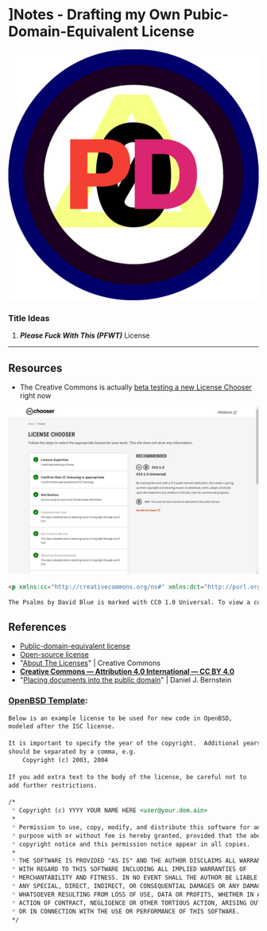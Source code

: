 # ]Notes - Drafting my Own Pubic-Domain-Equivalent License

![pfwt](../images/pfwt.png)

### Title Ideas

1. ***Please Fuck With This (PFWT)*** License

---
## Resources

* The Creative Commons is actually [beta testing a new License Chooser](https://chooser-beta.creativecommons.org/) right now

![image-20210525061127910](../images/LicenseChooserBeta.png)

```html
<p xmlns:cc="http://creativecommons.org/ns#" xmlns:dct="http://purl.org/dc/terms/"><a property="dct:title" rel="cc:attributionURL" href="https://bilge.world">The Psalms</a> by <a rel="cc:attributionURL dct:creator" property="cc:attributionName" href="https://compaq.tech">David Blue</a> is marked with <a href="http://creativecommons.org/publicdomain/zero/1.0?ref=chooser-v1" target="_blank" rel="license noopener noreferrer" style="display:inline-block;">CC0 1.0 Universal<img style="height:22px!important;margin-left:3px;vertical-align:text-bottom;" src="https://mirrors.creativecommons.org/presskit/icons/cc.svg?ref=chooser-v1"><img style="height:22px!important;margin-left:3px;vertical-align:text-bottom;" src="https://mirrors.creativecommons.org/presskit/icons/zero.svg?ref=chooser-v1"></a></p>
```

```txt
The Psalms by David Blue is marked with CC0 1.0 Universal. To view a copy of this license, visit http://creativecommons.org/publicdomain/zero/1.0
```



## References

* [Public-domain-equivalent license](https://www.wikiwand.com/en/Public-domain-equivalent_license)
* [Open-source license](https://www.wikiwand.com/en/Open-source_license)
* "[About The Licenses](https://creativecommons.org/licenses/)" | Creative Commons
*  **[Creative Commons — Attribution 4.0 International — CC BY 4.0](https://creativecommons.org/licenses/by/4.0/)**
* "[Placing documents into the public domain](https://cr.yp.to/publicdomain.html)" | Daniel J. Bernstein 

### [OpenBSD Template](https://cvsweb.openbsd.org/src/share/misc/license.template?rev=HEAD):

```markdown
Below is an example license to be used for new code in OpenBSD,
modeled after the ISC license.

It is important to specify the year of the copyright.  Additional years
should be separated by a comma, e.g.
    Copyright (c) 2003, 2004

If you add extra text to the body of the license, be careful not to
add further restrictions.

/*
 * Copyright (c) YYYY YOUR NAME HERE <user@your.dom.ain>
 *
 * Permission to use, copy, modify, and distribute this software for any
 * purpose with or without fee is hereby granted, provided that the above
 * copyright notice and this permission notice appear in all copies.
 *
 * THE SOFTWARE IS PROVIDED "AS IS" AND THE AUTHOR DISCLAIMS ALL WARRANTIES
 * WITH REGARD TO THIS SOFTWARE INCLUDING ALL IMPLIED WARRANTIES OF
 * MERCHANTABILITY AND FITNESS. IN NO EVENT SHALL THE AUTHOR BE LIABLE FOR
 * ANY SPECIAL, DIRECT, INDIRECT, OR CONSEQUENTIAL DAMAGES OR ANY DAMAGES
 * WHATSOEVER RESULTING FROM LOSS OF USE, DATA OR PROFITS, WHETHER IN AN
 * ACTION OF CONTRACT, NEGLIGENCE OR OTHER TORTIOUS ACTION, ARISING OUT OF
 * OR IN CONNECTION WITH THE USE OR PERFORMANCE OF THIS SOFTWARE.
 */
```